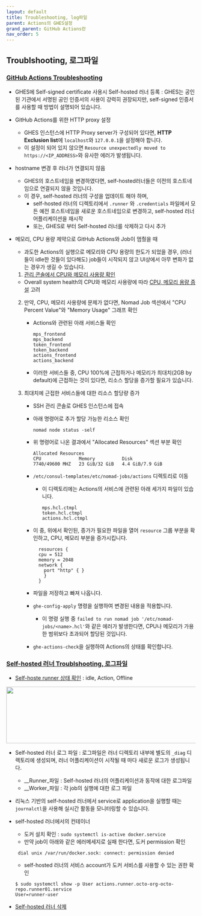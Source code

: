 ```yaml
---
layout: default
title: Troubleshooting, log파일
parent: Actions의 GHES설정
grand_parent: GitHub Actions란
nav_order: 5
---
```



## Troublshooting, 로그파일

### [GitHub Actions Troubleshooting](https://docs.github.com/en/enterprise-server@latest/admin/github-actions/advanced-configuration-and-troubleshooting/troubleshooting-github-actions-for-your-enterprise) 
  
   - GHES에 Self-signed certificate 사용시 Self-hosted 러너 등록 : GHES는 공인된 기관에서 서명된 공인 인증서의 사용이 강력히 권장되지만, self-signed 인증서를 사용할 때 방법이 설명되어 있습니다. 
  
   - GitHub Actions를 위한 HTTP proxy 설정 
     - GHES 인스턴스에 HTTP Proxy server가 구성되어 있다면, **HTTP Exclusion list**에 `localhost`와 `127.0.0.1`을 설정해야 합니다. 
     - 이 설정이 되어 있지 않으면 `Resource unexpectedly moved to https://<IP_ADDRESS>`와 유사한 에러가 발생됩니다. 
  
   - hostname 변경 후 러너가 연결되지 않음
     - GHES의 호스트네임을 변경하였다면, self-hosted러너들은 이전의 호스트네임으로 연결되지 않을 것입니다. 
     - 이 경우, self-hosted 러너의 구성을 업데이트 해야 하며, 
       - self-hosted 러너의 디렉토리에서 `.runner` 와 `.credentials` 파일에서 모든 예전 호스트네임을 새로운 호스트네임으로 변경하고, self-hosted 러너 어플리케이션을 재시작
       - 또는, GHES로 부터 Self-hosted 러너를 삭제하고 다시 추가
  
   - 메모리, CPU 용량 제약으로 GitHub Actions와 Job이 멈췄을 때
     
     - 과도한 Actions의 실행으로 메모리와 CPU 용량의 한도가 되었을 경우, (러너들이 idle한 것들이 있다해도) job들이 시작되지 않고 UI상에서 아무 변화가 없는 경우가 생길 수 있습니다. 
     
     1. [관리 콘솔에서 CPU와 메모리 사용량 확인](https://docs.github.com/en/enterprise-server@latest/admin/enterprise-management/accessing-the-monitor-dashboard) 
        
       - Overall system health의 CPU와 메모리 사용량에 따라 [CPU, 메모리 용량 증설](https://docs.github.com/en/enterprise-server@latest/admin/enterprise-management/increasing-cpu-or-memory-resources) 고려 
     

     2. 만약, CPU, 메모리 사용량에 문제가 없다면, Nomad Job 섹션에서 "CPU Percent Value"와 "Memory Usage" 그래프 확인
        - Actions와 관련된 아래 서비스들 확인
          ```
          mps_frontend
          mps_backend
          token_frontend
          token_backend
          actions_frontend
          actions_backend
          ```
        - 이러한 서비스들 중, CPU 100%에 근접하거나 메모리가 최대치(2GB by default)에 근접하는 것이 있다면, 리소스 할당을 증가할 필요가 있습니다. 
  

     3. 최대치에 근접한 서비스들에 대한 리소스 할당량 증가
        - SSH 관리 콘솔로 GHES 인스턴스에 접속
        - 아래 명령어로 추가 할당 가능한 리소스 확인
           ```
           nomad node status -self
           ```
        - 위 명령어로 나온 결과에서 "Allocated Resources" 섹션 부분 확인
           ```
           Allocated Resources
           CPU              Memory          Disk
           7740/49600 MHZ   23 GiB/32 GiB   4.4 GiB/7.9 GiB
           ```
        - `/etc/consul-templates/etc/nomad-jobs/actions` 디렉토리로 이동
            - 이 디렉토리에는 Actions의 서비스에 관련된 아래 세가지 파일이 있습니다. 
              ```
              mps.hcl.ctmpl
              token.hcl.ctmpl
              actions.hcl.ctmpl
              ```
        - 이 중, 위에서 확인된, 증가가 필요한 파일을 열어 `resource` 그룹 부분을 확인하고, CPU, 메모리 부분을 증가시킵니다.  
           ```
             resources {
             cpu = 512
             memory = 2048
             network {
               port "http" { }
               }
             }
           ```
        - 파일을 저장하고 빠져 나옵니다. 
        - `ghe-config-apply` 명령을 실행하여 변경된 내용을 적용합니다. 
           - 이 명령 실행 중 `failed to run nomad job '/etc/nomad-jobs/<name>.hcl'`와 같은 에러가 발생한다면, CPU나 메모리가 가용한 범위보다 초과되어 할당된 것입니다. 
  
        - `ghe-actions-check`을 실행하여 Actions의 상태를 확인합니다. 
  
### [Self-hosted 러너 Troublshooting, 로그파일](https://docs.github.com/en/enterprise-server@latest/actions/hosting-your-own-runners/monitoring-and-troubleshooting-self-hosted-runners)
  
   - [Self-hoste runner 상태 확인](https://docs.github.com/en/enterprise-server@latest/actions/hosting-your-own-runners/monitoring-and-troubleshooting-self-hosted-runners#checking-the-status-of-a-self-hosted-runner) : idle, Action, Offline
  
   <img src="https://user-images.githubusercontent.com/40287191/125399198-37ec8800-e3eb-11eb-84cc-e9500a6278ba.png" width="700" height="150">

   
   - Self-hosted 러너 로그 파일 : 로그파일은 러너 디렉토리 내부에 별도의 `_diag` 디렉토리에 생성되며, 러너 어플리케이션이 시작될 때 마다 새로운 로그가 생성됩니다. 
     - __Runner_파일 : Self-hosted 러너의 어플리케이션과 동작에 대한 로그파일 
     - __Worker_파일 : 각 job의 실행에 대한 로그 파일 
   
   - 리눅스 기반의 self-hosted 러너에서 service로 application을 실행할 때는 `journalctl`을 사용해 실시간 활동을 모니터링할 수 있습니다. 
  
   - self-hosted 러너에서의 컨테이너
     - 도커 설치 확인 : `sudo systemctl is-active docker.service`
     - 만약 job이 아래와 같은 에러메세지로 실패 한다면, 도커 permission 확인 
     
     ```
      dial unix /var/run/docker.sock: connect: permission denied
     ```
      - self-hosted 러너의 서비스 account가 도커 서비스를 사용할 수 있는 권한 확인
    
     ```
     $ sudo systemctl show -p User actions.runner.octo-org-octo-repo.runner01.service
     User=runner-user
     ```
  
   - [Self-hosted 러너 삭제](https://docs.github.com/en/enterprise-server@latest/actions/hosting-your-own-runners/removing-self-hosted-runners)

<br/>
